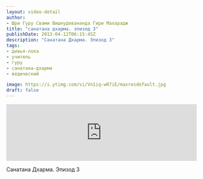 ```yaml
---
layout: video-detail
author:
- Шри Гуру Свами Вишнудевананда Гири Махарадж
title: "санатана дхарма. эпизод 3"
publishDate: 2013-04-12T06:15:45Z
description: "Санатана Дхарма. Эпизод 3"
tags: 
- дивья-лока
- учитель
- гуру
- санатана-дхарма
- ведический

image: https://i.ytimg.com/vi/Vn1iq-wR7iE/maxresdefault.jpg
draft: false
---
```


<iframe width="100%" src="https://www.youtube.com/embed/Vn1iq-wR7iE" frameborder="0" allowfullscreen=""></iframe> 

 Санатана Дхарма. Эпизод 3

  

 